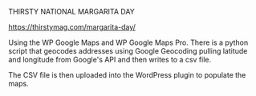 THIRSTY NATIONAL MARGARITA DAY 

https://thirstymag.com/margarita-day/

Using the WP Google Maps and WP Google Maps Pro. There is a python script that
geocodes addresses using Google Geocoding pulling latitude and longitude from 
Google's API and then writes to a csv file. 

The CSV file is then uploaded into the WordPress plugin to populate the maps. 
